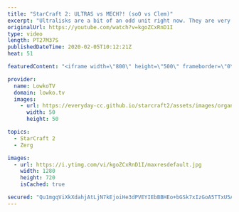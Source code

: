 ```yaml
---
title: "StarCraft 2: ULTRAS vs MECH?! (soO vs Clem)"
excerpt: "Ultralisks are a bit of an odd unit right now. They are very good in very specific situations, but really are rather bad overall compared to other late-game units. In this game of professional StarCraft 2 soO decides to go for Ultralisks versus the Terran Mech of Clem. This is one of the first times"
originalUrl: https://youtube.com/watch?v=kgoZCxRnD1I
type: video
length: PT27M37S
publishedDateTime: 2020-02-05T10:12:21Z
heat: 51

featuredContent: "<iframe width=\"800\" height=\"500\" frameborder=\"0\" src=\"https://www.youtube.com/embed/kgoZCxRnD1I\" allow=\"accelerometer; autoplay; encrypted-media; gyroscope; picture-in-picture\" allowfullscreen></iframe>"

provider:
  name: LowkoTV
  domain: lowko.tv
  images:
    - url: https://everyday-cc.github.io/starcraft2/assets/images/organizations/lowko.tv-50x50.jpg
      width: 50
      height: 50

topics:
  - StarCraft 2
  - Zerg

images:
  - url: https://i.ytimg.com/vi/kgoZCxRnD1I/maxresdefault.jpg
    width: 1280
    height: 720
    isCached: true

secured: "Qu1mgqViXkXdahjAtLjN7kEjoiHe3dPVEYIEbBBHEo+bGSk7xIzGoA5TTxU5AZRRffjJz0PpXqwChaPrU8eLpEY+BgPKhfalmEYXFf/wR2uLWVgU/5oveiMEPxOegEm0AWqs+9ikqRoarOfC9sEWtE/l/B8M3wH3xBjajajc2ADMsximkIbH2H8jteJl/oy9dtThUuXXzA89E1BGS+zOb4ckKeYdyHWyaS6OZkMU7ekZDVvmJUcJcBrFzAgo8G18lVUMpc5lDUJzd/lMrHuOQNookQIu1HH4O1ctKUQmHYRnRBUWoFVmS76dNHUaM4bhJx4RZd1K0ABZGFPyCFEBetPHJDC037+6aA7ZZl32XFKlk4OJES2BzBMblvZNQ5zVyQkXDWOOfETmyL3BciyjMQ350ihvjHb/zfcpEd51J/m4yhdpHNlZEgR33KrpDNS/;wymLNB+Naarsa1usxATbrA=="
---
```


